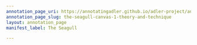 ```yaml
---
annotation_page_uri: https://annotatingadler.github.io/adler-project/annotations/the-seagull-canvas-1-theory-and-technique.json
annotation_page_slug: the-seagull-canvas-1-theory-and-technique
layout: annotation_page
manifest_label: The Seagull

---
```

